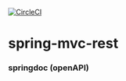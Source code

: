 [![CircleCI](https://dl.circleci.com/status-badge/img/gh/joseAlvaradoD/spring-mvc-rest/tree/master.svg?style=svg)](https://dl.circleci.com/status-badge/redirect/gh/joseAlvaradoD/spring-mvc-rest/tree/master)
# spring-mvc-rest

### springdoc (openAPI)